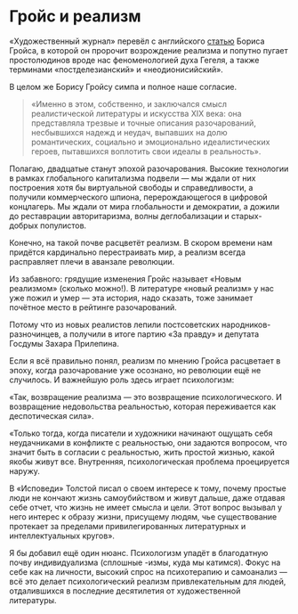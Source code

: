 
# Гройс и реализм

«Художественный журнал» перевёл с английского [статью][1] Бориса Гройса, в которой он пророчит возрождение реализма и попутно пугает простолюдинов вроде нас феноменологией духа Гегеля, а также терминами «постделезианский» и «неодионисийский».

В целом же Борису Гройсу симпа и полное наше согласие.

> «Именно в этом, собственно, и заключался смысл реалистической литературы и искусства XIX века: она представляла трезвые и точные описания разочарований, несбывшихся надежд и неудач, выпавших на долю романтических, социально и эмоционально идеалистических героев, пытавшихся воплотить свои идеалы в реальность».

Полагаю, двадцатые станут эпохой разочарования. Высокие технологии в рамках глобального капитализма подвели — мы ждали от них построения хотя бы виртуальной свободы и справедливости, а получили коммерческого шпиона, перерождающегося в цифровой концлагерь. Мы ждали от мира глобальности и демократии, а дожили до реставрации авторитаризма, волны деглобализации и старых-добрых популистов.

Конечно, на такой почве расцветёт реализм. В скором времени нам придётся кардинально перестраивать мир, а реализм всегда расправляет плечи в аванзале революции.

Из забавного: грядущие изменения Гройс называет «Новым реализмом» (сколько можно!). В литературе «новый реализм» у нас уже пожил и умер — эта история, надо сказать, тоже занимает почётное место в рейтинге разочарований.

Потому что из новых реалистов лепили постсоветских народников-разночинцев, а получили в итоге партию «За правду» и депутата Госдумы Захара Прилепина.

Если я всё правильно понял, реализм по мнению Гройса расцветает в эпоху, когда разочарование уже осознано, но революции ещё не случилось. И важнейшую роль здесь играет психологизм:

«Так, возвращение реализма — это возвращение психологического. И возвращение недовольства реальностью, которая переживается как деспотическая сила».

«Только тогда, когда писатели и художники начинают ощущать себя неудачниками в конфликте с реальностью, они задаются вопросом, что значит быть в согласии с реальностью, жить простой жизнью, какой якобы живут все. Внутренняя, психологическая проблема проецируется наружу. 

В «Исповеди» Толстой писал о своем интересе к тому, почему простые люди не кончают жизнь самоубийством и живут дальше, даже отдавая себе отчет, что жизнь не имеет смысла и цели. Этот вопрос вызывал у него интерес к образу жизни, присущему людям, чье существование протекает за пределами привилегированных литературных и интеллектуальных кругов».

Я бы добавил ещё один нюанс. Психологизм упадёт в благодатную почву индивидуализма (сплошные -измы, куда мы катимся). Фокус на себе как на личности, высокий спрос на психотерапию и самоанализ — всё это делает психологический реализм привлекательным для людей, отдалившихся в последние десятилетия от художественной литературы.

[1]:	http://moscowartmagazine.com/issue/102/article/2254